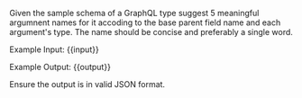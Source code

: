Given the sample schema of a GraphQL type suggest 5 meaningful argumnent names for it accoding to the base parent field name and each argument's type.
The name should be concise and preferably a single word.

Example Input:
{{input}}

Example Output:
{{output}}

Ensure the output is in valid JSON format.

